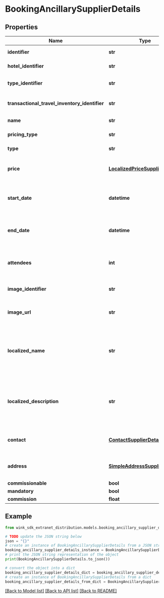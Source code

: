 # BookingAncillarySupplierDetails


## Properties

Name | Type | Description | Notes
------------ | ------------- | ------------- | -------------
**identifier** | **str** | Ancillary identifier | 
**hotel_identifier** | **str** | Hotel identifier | 
**type_identifier** | **str** | Travel blocking identifier | 
**transactional_travel_inventory_identifier** | **str** | Travel blocking identifier | 
**name** | **str** | Name of blocking | 
**pricing_type** | **str** | Pricing type | 
**type** | **str** | Inventory type | 
**price** | [**LocalizedPriceSupplierDetails**](LocalizedPriceSupplierDetails.md) | Pricing information for this ancillary. | 
**start_date** | **datetime** | Date start time when reservation was made for. | 
**end_date** | **datetime** | Date end time when reservation was made for. | 
**attendees** | **int** | Number of guests that are part of this reservation. | [default to 1]
**image_identifier** | **str** | Cloudinary image identifier | 
**image_url** | **str** | Absolute URL to image of blocking | 
**localized_name** | **str** | Name of travel blocking in traveler language (if available). Defaults to English. | 
**localized_description** | **str** | Description of travel blocking in traveler language (if available). Defaults to English. | 
**contact** | [**ContactSupplierDetails**](ContactSupplierDetails.md) | Travel blocking contact (if applicable) | 
**address** | [**SimpleAddressSupplierDetails**](SimpleAddressSupplierDetails.md) | Travel blocking address (if applicable) | 
**commissionable** | **bool** |  | 
**mandatory** | **bool** |  | 
**commission** | **float** |  | 

## Example

```python
from wink_sdk_extranet_distribution.models.booking_ancillary_supplier_details import BookingAncillarySupplierDetails

# TODO update the JSON string below
json = "{}"
# create an instance of BookingAncillarySupplierDetails from a JSON string
booking_ancillary_supplier_details_instance = BookingAncillarySupplierDetails.from_json(json)
# print the JSON string representation of the object
print(BookingAncillarySupplierDetails.to_json())

# convert the object into a dict
booking_ancillary_supplier_details_dict = booking_ancillary_supplier_details_instance.to_dict()
# create an instance of BookingAncillarySupplierDetails from a dict
booking_ancillary_supplier_details_from_dict = BookingAncillarySupplierDetails.from_dict(booking_ancillary_supplier_details_dict)
```
[[Back to Model list]](../README.md#documentation-for-models) [[Back to API list]](../README.md#documentation-for-api-endpoints) [[Back to README]](../README.md)


